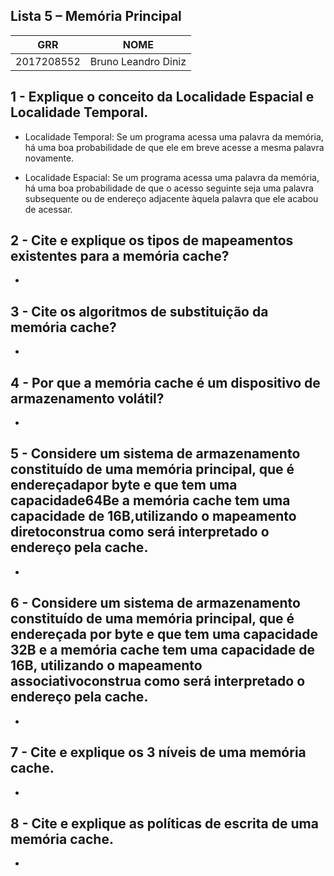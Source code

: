 ## Lista 5 – Memória Principal

| GRR | NOME |
| ------ | ------ |
| 2017208552 | Bruno Leandro Diniz |

## 1 - Explique o conceito da Localidade Espacial e Localidade Temporal.
- Localidade Temporal: Se um programa acessa uma palavra da memória, há uma boa probabilidade de que ele em breve acesse a mesma palavra novamente.

- Localidade Espacial: Se um programa acessa uma palavra da memória, há uma boa probabilidade de que o acesso seguinte seja uma palavra subsequente ou de endereço adjacente àquela palavra que ele acabou de acessar.

## 2 - Cite e explique os tipos de mapeamentos existentes para a memória cache?
- 

## 3 - Cite os algoritmos de substituição da memória cache?
- 

## 4 - Por que a memória cache é um dispositivo de armazenamento volátil?
- 

## 5 - Considere um sistema de armazenamento constituído de uma memória principal, que é endereçadapor byte e que tem uma capacidade64Be a memória cache tem uma capacidade de 16B,utilizando o mapeamento diretoconstrua como será interpretado o endereço pela cache.
- 

## 6 - Considere um sistema de armazenamento constituído de uma memória principal, que é endereçada por byte e que tem uma capacidade 32B e a memória cache tem uma capacidade de 16B, utilizando o mapeamento associativoconstrua como será interpretado o endereço pela cache.
- 

## 7 - Cite e explique os 3 níveis de uma memória cache.
- 

## 8 - Cite e explique as políticas de escrita de uma memória cache.
- 
